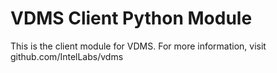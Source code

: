 # VDMS Client Python Module

This is the client module for VDMS.
For more information, visit github.com/IntelLabs/vdms
